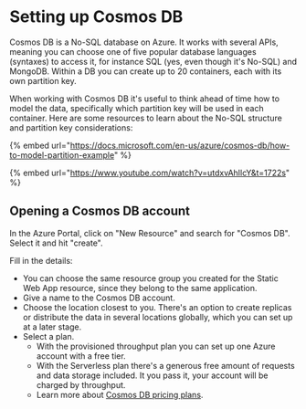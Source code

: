 # Setting up Cosmos DB

Cosmos DB is a No-SQL database on Azure. It works with several APIs, meaning you can choose one of five popular database languages \(syntaxes\) to access it, for instance SQL \(yes, even though it's No-SQL\) and MongoDB. Within a DB you can create  up to 20 containers, each with its own partition key. 

When working with Cosmos DB it's useful to think ahead of time how to model the data, specifically which partition key will be used in each container. Here are some resources to learn about the No-SQL structure and partition key considerations:

{% embed url="https://docs.microsoft.com/en-us/azure/cosmos-db/how-to-model-partition-example" %}

{% embed url="https://www.youtube.com/watch?v=utdxvAhIlcY&t=1722s" %}

## Opening a Cosmos DB account

In the Azure Portal, click on "New Resource" and search for "Cosmos DB". Select it and hit "create".

Fill in the details:

* You can choose the same resource group you created for the Static Web App resource, since they belong to the same application.
* Give a name to the Cosmos DB account.
* Choose the location closest to you. There's an option to create replicas or distribute the data in several locations globally, which you can set up at a later stage.
* Select a plan. 
  * With the provisioned throughput plan you can set up one Azure account with a free tier.
  * With the Serverless plan there's a generous free amount of requests and data storage included. It you pass it, your account will be charged by throughput. 
  * Learn more about [Cosmos DB pricing plans](https://azure.microsoft.com/pricing/details/cosmos-db/?WT.mc_id=javascript-11627-shjacobs).



